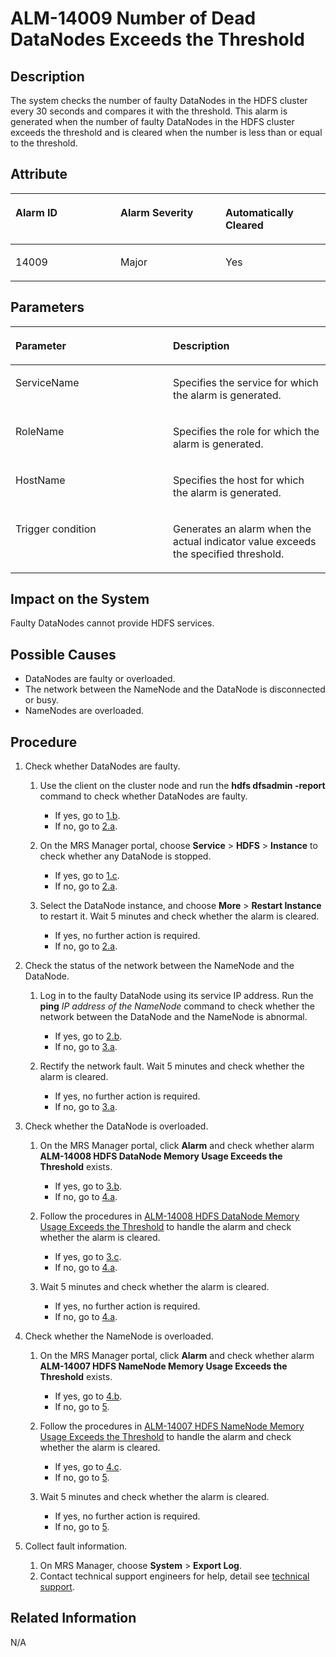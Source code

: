 # ALM-14009 Number of Dead DataNodes Exceeds the Threshold<a name="EN-US_TOPIC_0125375511"></a>

## Description<a name="s3230924ba1f6455f97694ffe9c71e015"></a>

The system checks the number of faulty DataNodes in the HDFS cluster every 30 seconds and compares it with the threshold. This alarm is generated when the number of faulty DataNodes in the HDFS cluster exceeds the threshold and is cleared when the number is less than or equal to the threshold.

## Attribute<a name="s2dd2b5d68da54b42a3d4606abfa18a78"></a>

<a name="en-us_topic_0035998728_table18759701"></a>
<table><thead align="left"><tr id="en-us_topic_0035998728_row48616240"><th class="cellrowborder" valign="top" width="33.33333333333333%" id="mcps1.1.4.1.1"><p id="en-us_topic_0035998728_p45601378"><a name="en-us_topic_0035998728_p45601378"></a><a name="en-us_topic_0035998728_p45601378"></a>Alarm ID</p>
</th>
<th class="cellrowborder" valign="top" width="33.33333333333333%" id="mcps1.1.4.1.2"><p id="en-us_topic_0035998728_p2724161"><a name="en-us_topic_0035998728_p2724161"></a><a name="en-us_topic_0035998728_p2724161"></a>Alarm Severity</p>
</th>
<th class="cellrowborder" valign="top" width="33.33333333333333%" id="mcps1.1.4.1.3"><p id="en-us_topic_0035998728_p19330484"><a name="en-us_topic_0035998728_p19330484"></a><a name="en-us_topic_0035998728_p19330484"></a>Automatically Cleared</p>
</th>
</tr>
</thead>
<tbody><tr id="en-us_topic_0035998728_row22265380"><td class="cellrowborder" valign="top" width="33.33333333333333%" headers="mcps1.1.4.1.1 "><p id="en-us_topic_0035998728_p58665336"><a name="en-us_topic_0035998728_p58665336"></a><a name="en-us_topic_0035998728_p58665336"></a>14009</p>
</td>
<td class="cellrowborder" valign="top" width="33.33333333333333%" headers="mcps1.1.4.1.2 "><p id="en-us_topic_0035998728_p54271769"><a name="en-us_topic_0035998728_p54271769"></a><a name="en-us_topic_0035998728_p54271769"></a>Major</p>
</td>
<td class="cellrowborder" valign="top" width="33.33333333333333%" headers="mcps1.1.4.1.3 "><p id="en-us_topic_0035998728_p33937134"><a name="en-us_topic_0035998728_p33937134"></a><a name="en-us_topic_0035998728_p33937134"></a>Yes</p>
</td>
</tr>
</tbody>
</table>

## Parameters<a name="s1fce810ebbde48beb26d0f38491a4436"></a>

<a name="en-us_topic_0035998728_table64553311"></a>
<table><thead align="left"><tr id="en-us_topic_0035998728_row25037822"><th class="cellrowborder" valign="top" width="50%" id="mcps1.1.3.1.1"><p id="en-us_topic_0035998728_p14797678"><a name="en-us_topic_0035998728_p14797678"></a><a name="en-us_topic_0035998728_p14797678"></a>Parameter</p>
</th>
<th class="cellrowborder" valign="top" width="50%" id="mcps1.1.3.1.2"><p id="en-us_topic_0035998728_p57761279"><a name="en-us_topic_0035998728_p57761279"></a><a name="en-us_topic_0035998728_p57761279"></a>Description</p>
</th>
</tr>
</thead>
<tbody><tr id="en-us_topic_0035998728_row48152024"><td class="cellrowborder" valign="top" width="50%" headers="mcps1.1.3.1.1 "><p id="en-us_topic_0035998728_p7999906"><a name="en-us_topic_0035998728_p7999906"></a><a name="en-us_topic_0035998728_p7999906"></a>ServiceName</p>
</td>
<td class="cellrowborder" valign="top" width="50%" headers="mcps1.1.3.1.2 "><p id="en-us_topic_0035998728_p44012677"><a name="en-us_topic_0035998728_p44012677"></a><a name="en-us_topic_0035998728_p44012677"></a>Specifies the service for which the alarm is generated.</p>
</td>
</tr>
<tr id="en-us_topic_0035998728_row60569775"><td class="cellrowborder" valign="top" width="50%" headers="mcps1.1.3.1.1 "><p id="en-us_topic_0035998728_p7204713"><a name="en-us_topic_0035998728_p7204713"></a><a name="en-us_topic_0035998728_p7204713"></a>RoleName</p>
</td>
<td class="cellrowborder" valign="top" width="50%" headers="mcps1.1.3.1.2 "><p id="en-us_topic_0035998728_p46710863"><a name="en-us_topic_0035998728_p46710863"></a><a name="en-us_topic_0035998728_p46710863"></a>Specifies the role for which the alarm is generated.</p>
</td>
</tr>
<tr id="en-us_topic_0035998728_row17744591"><td class="cellrowborder" valign="top" width="50%" headers="mcps1.1.3.1.1 "><p id="en-us_topic_0035998728_p28025763"><a name="en-us_topic_0035998728_p28025763"></a><a name="en-us_topic_0035998728_p28025763"></a>HostName</p>
</td>
<td class="cellrowborder" valign="top" width="50%" headers="mcps1.1.3.1.2 "><p id="en-us_topic_0035998728_p55494360"><a name="en-us_topic_0035998728_p55494360"></a><a name="en-us_topic_0035998728_p55494360"></a>Specifies the host for which the alarm is generated.</p>
</td>
</tr>
<tr id="en-us_topic_0035998728_row29687198"><td class="cellrowborder" valign="top" width="50%" headers="mcps1.1.3.1.1 "><p id="en-us_topic_0035998728_p55852871"><a name="en-us_topic_0035998728_p55852871"></a><a name="en-us_topic_0035998728_p55852871"></a>Trigger condition</p>
</td>
<td class="cellrowborder" valign="top" width="50%" headers="mcps1.1.3.1.2 "><p id="en-us_topic_0035998728_p27788708"><a name="en-us_topic_0035998728_p27788708"></a><a name="en-us_topic_0035998728_p27788708"></a>Generates an alarm when the actual indicator value exceeds the specified threshold.</p>
</td>
</tr>
</tbody>
</table>

## Impact on the System<a name="scb09ac7900ec4d83b71d9cbda8afc4ee"></a>

Faulty DataNodes cannot provide HDFS services.

## Possible Causes<a name="s85040ecc001b4fdf8c5264748c4014a5"></a>

-   DataNodes are faulty or overloaded.
-   The network between the NameNode and the DataNode is disconnected or busy.
-   NameNodes are overloaded.

## Procedure<a name="s067131ebe078402487b8e0ceb687eec1"></a>

1.  Check whether DataNodes are faulty.
    1.  Use the client on the cluster node and run the  **hdfs dfsadmin -report**  command to check whether DataNodes are faulty.
        -   If yes, go to  [1.b](#lae0c2b7c4a7e4adda5ddda8b3554be61).
        -   If no, go to  [2.a](#lfdf7da325ac946149cce3c2e8c3010d8).

    2.  <a name="lae0c2b7c4a7e4adda5ddda8b3554be61"></a>On the MRS Manager portal, choose  **Service**  \>  **HDFS**  \>  **Instance**  to check whether any DataNode is stopped.
        -   If yes, go to  [1.c](#l64cba159022e44179b31a82685691d44).
        -   If no, go to  [2.a](#lfdf7da325ac946149cce3c2e8c3010d8).

    3.  <a name="l64cba159022e44179b31a82685691d44"></a>Select the DataNode instance, and choose  **More**  \>  **Restart Instance**  to restart it. Wait 5 minutes and check whether the alarm is cleared.
        -   If yes, no further action is required.
        -   If no, go to  [2.a](#lfdf7da325ac946149cce3c2e8c3010d8).

2.  Check the status of the network between the NameNode and the DataNode.
    1.  <a name="lfdf7da325ac946149cce3c2e8c3010d8"></a>Log in to the faulty DataNode using its service IP address. Run the  **ping** _IP address_ _of the_ _NameNode_  command to check whether the network between the DataNode and the NameNode is abnormal.
        -   If yes, go to  [2.b](#l99b13a80267945629f316520e7bbaa2d).
        -   If no, go to  [3.a](#l2f3f4319ac714251869d78716bee04bf).

    2.  <a name="l99b13a80267945629f316520e7bbaa2d"></a>Rectify the network fault. Wait 5 minutes and check whether the alarm is cleared.
        -   If yes, no further action is required.
        -   If no, go to  [3.a](#l2f3f4319ac714251869d78716bee04bf).

3.  Check whether the DataNode is overloaded.
    1.  <a name="l2f3f4319ac714251869d78716bee04bf"></a>On the MRS Manager portal, click  **Alarm**  and check whether alarm  **ALM-14008 HDFS DataNode Memory Usage Exceeds the Threshold**  exists.
        -   If yes, go to  [3.b](#lde21bd6b50d04ab2b8874945bf239d5c).
        -   If no, go to  [4.a](#en-us_topic_0035998728_step9).

    2.  <a name="lde21bd6b50d04ab2b8874945bf239d5c"></a>Follow the procedures in  [ALM-14008 HDFS DataNode Memory Usage Exceeds the Threshold](alm-14008-hdfs-datanode-memory-usage-exceeds-the-threshold.md)  to handle the alarm and check whether the alarm is cleared.
        -   If yes, go to  [3.c](#en-us_topic_0035998728_ss10).
        -   If no, go to  [4.a](#en-us_topic_0035998728_step9).

    3.  <a name="en-us_topic_0035998728_ss10"></a>Wait 5 minutes and check whether the alarm is cleared.
        -   If yes, no further action is required.
        -   If no, go to  [4.a](#en-us_topic_0035998728_step9).

4.  Check whether the NameNode is overloaded.
    1.  <a name="en-us_topic_0035998728_step9"></a>On the MRS Manager portal, click  **Alarm**  and check whether alarm  **ALM-14007 HDFS NameNode Memory Usage Exceeds the Threshold**  exists.
        -   If yes, go to  [4.b](#lb965e85aafde41c39e9b76cf640cae40).
        -   If no, go to  [5](#lddadffb2bf9d45ef8cd67b8b88f57f74).

    2.  <a name="lb965e85aafde41c39e9b76cf640cae40"></a>Follow the procedures in  [ALM-14007 HDFS NameNode Memory Usage Exceeds the Threshold](alm-14007-hdfs-namenode-memory-usage-exceeds-the-threshold.md)  to handle the alarm and check whether the alarm is cleared.
        -   If yes, go to  [4.c](#en-us_topic_0035998728_ss13).
        -   If no, go to  [5](#lddadffb2bf9d45ef8cd67b8b88f57f74).

    3.  <a name="en-us_topic_0035998728_ss13"></a>Wait 5 minutes and check whether the alarm is cleared.
        -   If yes, no further action is required.
        -   If no, go to  [5](#lddadffb2bf9d45ef8cd67b8b88f57f74).

5.  <a name="lddadffb2bf9d45ef8cd67b8b88f57f74"></a>Collect fault information.
    1.  On MRS Manager, choose  **System**  \>  **Export Log**.
    2.  Contact technical support engineers for help, detail see  [technical support](https://docs.otc.t-systems.com/en-us/public/learnmore.html).


## Related Information<a name="s89e73e1920f74c8bbe42ebd1a35ed2cb"></a>

N/A

